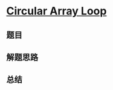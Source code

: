 # [Circular Array Loop](https://leetcode.com/problems/circular-array-loop/)
## 题目


## 解题思路


## 总结


